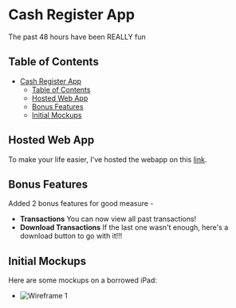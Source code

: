# Cash Register App

The past 48 hours have been REALLY fun

## Table of Contents
- [Cash Register App](#cash-register-app)
  - [Table of Contents](#table-of-contents)
  - [Hosted Web App](#hosted-web-app)
  - [Bonus Features](#bonus-features)
  - [Initial Mockups](#initial-mockups)

## Hosted Web App
To make your life easier, I've hosted the webapp on this [link](https://readysetgit.github.io/cash-register/).

## Bonus Features
Added 2 bonus features for good measure - 
- **Transactions** You can now view all past transactions!
- **Download Transactions** If the last one wasn't enough, here's a download button to go with it!!!


## Initial Mockups
Here are some mockups on a borrowed iPad:
- ![Wireframe 1](./design/wireframe-1.png)



